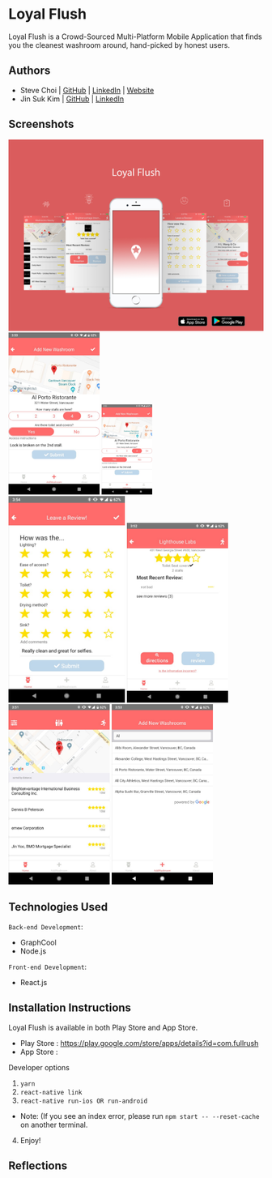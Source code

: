 # Loyal Flush

Loyal Flush is a Crowd-Sourced Multi-Platform Mobile Application that finds you the cleanest washroom around, hand-picked by honest users.

## Authors

- Steve Choi | [GitHub](https://github.com/stevechoiio) | [LinkedIn](https://www.linkedin.com/in/stevechoi93/) | [Website](choisteve.com)
- Jin Suk Kim | [GitHub](https://github.com/jinsukkim94) | [LinkedIn](https://www.linkedin.com/in/jinsukkim94//)

## Screenshots

![Screenshot](./client/js/assets/screenshots/ad_1.jpg)
<img src="./client/js/assets/screenshots/screenshot1.png" width="180">
<img src="./client/js/assets/screenshots/screenshot1.png" width="100">
<img src="./client/js/assets/screenshots/screenshot2.png" width="230">
<img src="./client/js/assets/screenshots/screenshot3.png" width="200">
<img src="./client/js/assets/screenshots/screenshot4.png" width="200">
<img src="./client/js/assets/screenshots/screenshot5.png" width="200">

## Technologies Used

`Back-end Development`:

- GraphCool
- Node.js

`Front-end Development`:

- React.js

## Installation Instructions
Loyal Flush is available in both Play Store and App Store.

- Play Store : https://play.google.com/store/apps/details?id=com.fullrush
- App Store : 

Developer options

1. ```yarn```
2. ```react-native link```
3. ```react-native run-ios OR run-android```

- Note: (If you see an index error, please run ```npm start -- --reset-cache``` on another terminal.

4. Enjoy!

## Reflections
